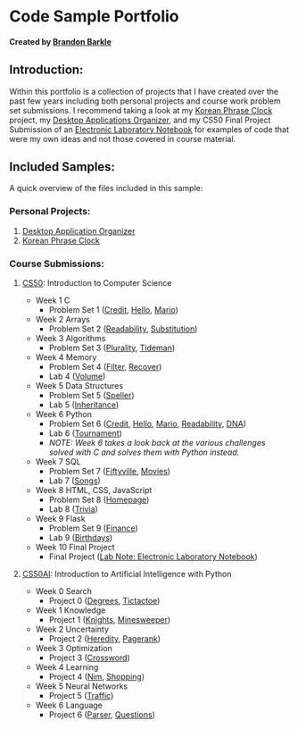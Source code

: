 # Code Sample Portfolio
#### Created by [Brandon Barkle](https://www.linkedin.com/in/brandonbarkle)

## Introduction:


Within this portfolio is a collection of projects that I have created over the past few years including both personal projects and course work problem set submissions.
I recommend taking a look at my [Korean Phrase Clock](https://github.com/brandonbarkle/portfolio/tree/main/Korean%20Phrase%20Clock) project, my [Desktop Applications Organizer](https://github.com/brandonbarkle/portfolio/tree/main/Desktop%20Application%20Organizer), and my CS50 Final Project Submission of an [Electronic Laboratory Notebook](https://github.com/brandonbarkle/portfolio/tree/main/CS50/Week%2010%20Final%20Project/project) for examples of code that were my own ideas and not those covered in course material.

## Included Samples:
A quick overview of the files included in this sample:

### Personal Projects:
1. [Desktop Application Organizer](https://github.com/brandonbarkle/portfolio/tree/main/Desktop%20Application%20Organizer)
2. [Korean Phrase Clock](https://github.com/brandonbarkle/portfolio/tree/main/Korean%20Phrase%20Clock)

### Course Submissions:
1. [CS50](https://github.com/brandonbarkle/portfolio/tree/main/CS50): Introduction to Computer Science
    * Week 1 C
        * Problem Set 1 ([Credit](https://github.com/brandonbarkle/course-submissions/tree/main/CS50/Week%201%20C/pset1/credit), [Hello](https://github.com/brandonbarkle/course-submissions/tree/main/CS50/Week%201%20C/pset1/hello), [Mario](https://github.com/brandonbarkle/course-submissions/tree/main/CS50/Week%201%20C/pset1/mario))
    * Week 2 Arrays
        * Problem Set 2 ([Readability](https://github.com/brandonbarkle/course-submissions/tree/main/CS50/Week%202%20Arrays/pset2/readability), [Substitution](https://github.com/brandonbarkle/course-submissions/tree/main/CS50/Week%202%20Arrays/pset2/substitution))
    * Week 3 Algorithms
        * Problem Set 3 ([Plurality](https://github.com/brandonbarkle/course-submissions/tree/main/CS50/Week%203%20Algorithms/pset3/plurality), [Tideman](https://github.com/brandonbarkle/course-submissions/tree/main/CS50/Week%203%20Algorithms/pset3/tideman))
    * Week 4 Memory
        * Problem Set 4 ([Filter](https://github.com/brandonbarkle/course-submissions/tree/main/CS50/Week%204%20Memory/pset4/filter), [Recover](https://github.com/brandonbarkle/course-submissions/tree/main/CS50/Week%204%20Memory/pset4/recover))
        * Lab 4 ([Volume](https://github.com/brandonbarkle/course-submissions/tree/main/CS50/Week%204%20Memory/lab4))
    * Week 5 Data Structures
        * Problem Set 5 ([Speller](https://github.com/brandonbarkle/course-submissions/tree/main/CS50/Week%205%20Data%20Structures/pset5/speller))
        * Lab 5 ([Inheritance](https://github.com/brandonbarkle/course-submissions/tree/main/CS50/Week%205%20Data%20Structures/lab5))
    * Week 6 Python
        * Problem Set 6 ([Credit](https://github.com/brandonbarkle/course-submissions/tree/main/CS50/Week%206%20Python/pset6/credit), [Hello](https://github.com/brandonbarkle/course-submissions/tree/main/CS50/Week%206%20Python/pset6/hello), [Mario](https://github.com/brandonbarkle/course-submissions/tree/main/CS50/Week%206%20Python/pset6/mario/more), [Readability](https://github.com/brandonbarkle/course-submissions/tree/main/CS50/Week%206%20Python/pset6/readability), [DNA](https://github.com/brandonbarkle/course-submissions/tree/main/CS50/Week%206%20Python/pset6/dna))
        * Lab 6 ([Tournament](https://github.com/brandonbarkle/course-submissions/tree/main/CS50/Week%206%20Python/lab6))
        * *NOTE: Week 6 takes a look back at the various challenges solved with C and solves them with Python instead.*
    * Week 7 SQL
        * Problem Set 7 ([Fiftyville](https://github.com/brandonbarkle/course-submissions/tree/main/CS50/Week%207%20SQL/pset7/fiftyville), [Movies](https://github.com/brandonbarkle/course-submissions/tree/main/CS50/Week%207%20SQL/pset7/movies))
        * Lab 7 ([Songs](https://github.com/brandonbarkle/course-submissions/tree/main/CS50/Week%207%20SQL/lab7))
    * Week 8 HTML, CSS, JavaScript
        * Problem Set 8 ([Homepage](https://github.com/brandonbarkle/course-submissions/tree/main/CS50/Week%208%20HTML%2C%20CSS%2C%20JavaScript/pset8/homepage))
        * Lab 8 ([Trivia](https://github.com/brandonbarkle/course-submissions/tree/main/CS50/Week%208%20HTML%2C%20CSS%2C%20JavaScript/lab8))
    * Week 9 Flask
        * Problem Set 9 ([Finance](https://github.com/brandonbarkle/course-submissions/tree/main/CS50/Week%209%20Flask/pset9/finance))
        * Lab 9 ([Birthdays](https://github.com/brandonbarkle/course-submissions/tree/main/CS50/Week%209%20Flask/lab9))
    * Week 10 Final Project
        * Final Project ([Lab Note: Electronic Laboratory Notebook](https://github.com/brandonbarkle/course-submissions/tree/main/CS50/Week%2010%20Final%20Project/project))

2. [CS50AI](https://github.com/brandonbarkle/portfolio/tree/main/CS50AI): Introduction to Artificial Intelligence with Python
    * Week 0 Search
        * Project 0 ([Degrees](https://github.com/brandonbarkle/course-submissions/tree/main/CS50AI/Week%200%20Search/Project%200/degrees), [Tictactoe](https://github.com/brandonbarkle/course-submissions/tree/main/CS50AI/Week%200%20Search/Project%200/tictactoe))
    * Week 1 Knowledge
        * Project 1 ([Knights](https://github.com/brandonbarkle/course-submissions/tree/main/CS50AI/Week%201%20Knowledge/Project%201/knights), [Minesweeper](https://github.com/brandonbarkle/course-submissions/tree/main/CS50AI/Week%201%20Knowledge/Project%201/minesweeper))
    * Week 2 Uncertainty
        * Project 2 ([Heredity](https://github.com/brandonbarkle/course-submissions/tree/main/CS50AI/Week%202%20Uncertainty/Project%202/heredity), [Pagerank](https://github.com/brandonbarkle/course-submissions/tree/main/CS50AI/Week%202%20Uncertainty/Project%202/pagerank))
    * Week 3 Optimization
        * Project 3 ([Crossword](https://github.com/brandonbarkle/course-submissions/tree/main/CS50AI/Week%203%20Optimization/Project%203/crossword))
    * Week 4 Learning
        * Project 4 ([Nim](https://github.com/brandonbarkle/course-submissions/tree/main/CS50AI/Week%204%20Learning/Project%204/nim), [Shopping](https://github.com/brandonbarkle/course-submissions/tree/main/CS50AI/Week%204%20Learning/Project%204/shopping))
    * Week 5 Neural Networks
        * Project 5 ([Traffic](https://github.com/brandonbarkle/course-submissions/tree/main/CS50AI/Week%205%20Neural%20Networks/Project%205/traffic))
    * Week 6 Language
        * Project 6 ([Parser](https://github.com/brandonbarkle/course-submissions/tree/main/CS50AI/Week%206%20Language/Project%206/parser), [Questions](https://github.com/brandonbarkle/course-submissions/tree/main/CS50AI/Week%206%20Language/Project%206/questions))

